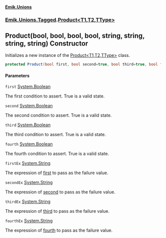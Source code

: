 #### [Emik.Unions](index.md 'index')
### [Emik.Unions.Tagged](Emik.Unions.Tagged.md 'Emik.Unions.Tagged').[Product&lt;T1,T2,TType&gt;](Product{T1,T2,TType}.md 'Emik.Unions.Tagged.Product<T1,T2,TType>')

## Product(bool, bool, bool, bool, string, string, string, string) Constructor

Initializes a new instance of the [Product&lt;T1,T2,TType&gt;](Product{T1,T2,TType}.md 'Emik.Unions.Tagged.Product<T1,T2,TType>') class.

```csharp
protected Product(bool first, bool second=true, bool third=true, bool fourth=true, string? firstEx=null, string? secondEx=null, string? thirdEx=null, string? fourthEx=null);
```
#### Parameters

<a name='Emik.Unions.Tagged.Product_T1,T2,TType_.Product(bool,bool,bool,bool,string,string,string,string).first'></a>

`first` [System.Boolean](https://docs.microsoft.com/en-us/dotnet/api/System.Boolean 'System.Boolean')

The first condition to assert. True is a valid state.

<a name='Emik.Unions.Tagged.Product_T1,T2,TType_.Product(bool,bool,bool,bool,string,string,string,string).second'></a>

`second` [System.Boolean](https://docs.microsoft.com/en-us/dotnet/api/System.Boolean 'System.Boolean')

The second condition to assert. True is a valid state.

<a name='Emik.Unions.Tagged.Product_T1,T2,TType_.Product(bool,bool,bool,bool,string,string,string,string).third'></a>

`third` [System.Boolean](https://docs.microsoft.com/en-us/dotnet/api/System.Boolean 'System.Boolean')

The third condition to assert. True is a valid state.

<a name='Emik.Unions.Tagged.Product_T1,T2,TType_.Product(bool,bool,bool,bool,string,string,string,string).fourth'></a>

`fourth` [System.Boolean](https://docs.microsoft.com/en-us/dotnet/api/System.Boolean 'System.Boolean')

The fourth condition to assert. True is a valid state.

<a name='Emik.Unions.Tagged.Product_T1,T2,TType_.Product(bool,bool,bool,bool,string,string,string,string).firstEx'></a>

`firstEx` [System.String](https://docs.microsoft.com/en-us/dotnet/api/System.String 'System.String')

The expression of [first](Product{T1,T2,TType}..ctor(bool,bool,bool,bool,string,string,string,string).md#Emik.Unions.Tagged.Product_T1,T2,TType_.Product(bool,bool,bool,bool,string,string,string,string).first 'Emik.Unions.Tagged.Product<T1,T2,TType>.Product(bool, bool, bool, bool, string, string, string, string).first') to pass as the failure value.

<a name='Emik.Unions.Tagged.Product_T1,T2,TType_.Product(bool,bool,bool,bool,string,string,string,string).secondEx'></a>

`secondEx` [System.String](https://docs.microsoft.com/en-us/dotnet/api/System.String 'System.String')

The expression of [second](Product{T1,T2,TType}..ctor(bool,bool,bool,bool,string,string,string,string).md#Emik.Unions.Tagged.Product_T1,T2,TType_.Product(bool,bool,bool,bool,string,string,string,string).second 'Emik.Unions.Tagged.Product<T1,T2,TType>.Product(bool, bool, bool, bool, string, string, string, string).second') to pass as the failure value.

<a name='Emik.Unions.Tagged.Product_T1,T2,TType_.Product(bool,bool,bool,bool,string,string,string,string).thirdEx'></a>

`thirdEx` [System.String](https://docs.microsoft.com/en-us/dotnet/api/System.String 'System.String')

The expression of [third](Product{T1,T2,TType}..ctor(bool,bool,bool,bool,string,string,string,string).md#Emik.Unions.Tagged.Product_T1,T2,TType_.Product(bool,bool,bool,bool,string,string,string,string).third 'Emik.Unions.Tagged.Product<T1,T2,TType>.Product(bool, bool, bool, bool, string, string, string, string).third') to pass as the failure value.

<a name='Emik.Unions.Tagged.Product_T1,T2,TType_.Product(bool,bool,bool,bool,string,string,string,string).fourthEx'></a>

`fourthEx` [System.String](https://docs.microsoft.com/en-us/dotnet/api/System.String 'System.String')

The expression of [fourth](Product{T1,T2,TType}..ctor(bool,bool,bool,bool,string,string,string,string).md#Emik.Unions.Tagged.Product_T1,T2,TType_.Product(bool,bool,bool,bool,string,string,string,string).fourth 'Emik.Unions.Tagged.Product<T1,T2,TType>.Product(bool, bool, bool, bool, string, string, string, string).fourth') to pass as the failure value.